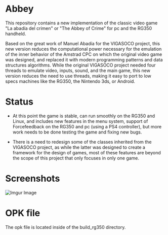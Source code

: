 # Abbey

This repository contains a new implementation of the classic video game "La abadía del crimen" or "The Abbey of Crime" for pc and the RG350 handheld. 

Based on the great work of Manuel Abadía for the VIGASOCO project, this new version reduces the computational power necessary for the emulation of the inner behavior of the Amstrad CPC on which the original video game was designed, and replaced it with modern programming patterns and data structures algorithms. While the original VIGASOCO project needed four threads to emulate video, inputs, sound, and the main game, this new version reduces the need to use threads, making it easy to port to low specs machines like the RG350, the Nintendo 3ds, or Android.

# Status
* At this point the game is stable, can run smoothly on the RG350 and Linux, and includes new features in the menu system, support of Forcefeedback on the RG350 and pc (using a PS4 controller), but more work needs to be done testing the game and fixing new bugs.

* There is a need to redesign some of the classes inherited from the VIGASOCO project, as while the latter was designed to create a framework for the design of games, most of these features are beyond the scope of this project that only focuses in only one game.

# Screenshots
![Imgur Image](https://imgur.com/a/GViT5Q2.jpg)

# OPK file
The opk file is located inside of the build_rg350 directory.
